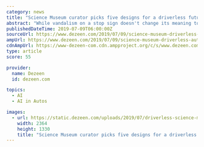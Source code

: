 ```yaml
---
category: news
title: "Science Museum curator picks five designs for a driverless future"
abstract: "While vandalism on a stop sign doesn't change its meaning to a human driver, it makes it unrecognisable to a driverless car relying on cameras and artificial intelligence (AI) to understand the world around it. \"This experiment exposes some of the ..."
publishedDateTime: 2019-07-09T06:00:00Z
sourceUrl: https://www.dezeen.com/2019/07/09/science-museum-driverless-autonomous-exhibition-picks/
ampUrl: https://www.dezeen.com/2019/07/09/science-museum-driverless-autonomous-exhibition-picks/amp/
cdnAmpUrl: https://www-dezeen-com.cdn.ampproject.org/c/s/www.dezeen.com/2019/07/09/science-museum-driverless-autonomous-exhibition-picks/amp/
type: article
score: 55

provider:
  name: Dezeen
  id: dezeen.com

topics:
  - AI
  - AI in Autos

images:
  - url: https://static.dezeen.com/uploads/2019/07/driverless-science-museum-exhibition-design_dezeen_2364_col_1.jpg
    width: 2364
    height: 1330
    title: "Science Museum curator picks five designs for a driverless future"
---
```

